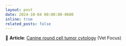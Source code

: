```yaml
---
layout: post
date: 2024-10-04 00:00:00-0600
inline: true
related_posts: false
---
```


📝 **Article**: [Canine round cell tumor cytology](https://vetfocus.royalcanin.com/en/authors/candice-p-chu) (Vet Focus)
